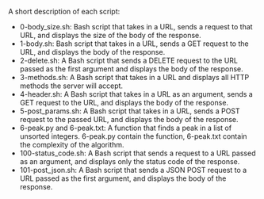 A short description of each script:
+ 0-body_size.sh: Bash script that takes in a URL, sends a request to that URL, and displays the size of the body of the response.
+ 1-body.sh: Bash script that takes in a URL, sends a GET request to the URL, and displays the body of the response.
+ 2-delete.sh: A Bash script that sends a DELETE request to the URL passed as the first argument and displays the body of the response.
+ 3-methods.sh: A Bash script that takes in a URL and displays all HTTP methods the server will accept.
+ 4-header.sh: A Bash script that takes in a URL as an argument, sends a GET request to the URL, and displays the body of the response.
+ 5-post_params.sh: A Bash script that takes in a URL, sends a POST request to the passed URL, and displays the body of the response.
+ 6-peak.py and 6-peak.txt: A function that finds a peak in a list of unsorted integers. 6-peak.py contain the function, 6-peak.txt contain the complexity of the algorithm.
+ 100-status_code.sh: A Bash script that sends a request to a URL passed as an argument, and displays only the status code of the response.
+ 101-post_json.sh: A Bash script that sends a JSON POST request to a URL passed as the first argument, and displays the body of the response.

